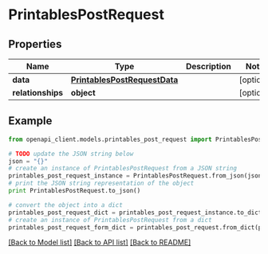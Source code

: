 # PrintablesPostRequest


## Properties
Name | Type | Description | Notes
------------ | ------------- | ------------- | -------------
**data** | [**PrintablesPostRequestData**](PrintablesPostRequestData.md) |  | [optional] 
**relationships** | **object** |  | [optional] 

## Example

```python
from openapi_client.models.printables_post_request import PrintablesPostRequest

# TODO update the JSON string below
json = "{}"
# create an instance of PrintablesPostRequest from a JSON string
printables_post_request_instance = PrintablesPostRequest.from_json(json)
# print the JSON string representation of the object
print PrintablesPostRequest.to_json()

# convert the object into a dict
printables_post_request_dict = printables_post_request_instance.to_dict()
# create an instance of PrintablesPostRequest from a dict
printables_post_request_form_dict = printables_post_request.from_dict(printables_post_request_dict)
```
[[Back to Model list]](../README.md#documentation-for-models) [[Back to API list]](../README.md#documentation-for-api-endpoints) [[Back to README]](../README.md)


